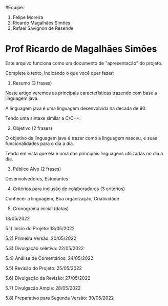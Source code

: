 #Equipe:
1) Felipe Moreira
2) Ricardo Magalhães Simões
3) Rafael Savignon de Resende
# Prof Ricardo de Magalhães Simões

Este arquivo funciona como um documento de "apresentação" do projeto.

Complete o texto, indicando o que você quer fazer:

1) Resumo (3 frases)

Neste artigo veremos as principais características trazendo com base a linguagem java. 

A linguagem java é uma linguagem desenvolvida na decada de 90.

Tendo uma sintaxe similar a C/C++.

2) Objetivo (2 frases)

O objetivo da linguagem java é trazer como a linguagem nasceu, e suas funcionalidades para o dia a dia. 

Tendo em vista que ela é uma das principais linguagens utilizadas no dia a dia.

3) Público Alvo (2 frases)

Desenvolvedores, Estudantes 

4) Critérios para inclusão de colaboradores (3 critérios)

Conhecer a linguagem, Boa organização, Criatividade

5) Cronograma inicial (datas)

18/05/2022

5.1) Início do Projeto:  18/05/2022

5.2) Primeira Versão:  20/05/2022

5.3) Divulgação seletiva:  22/05/2022

5.4) Análise de Comentários:  24/05/2022

5.5) Revisão do Projeto:  25/05/2022

5.6) Divulgação da Revisão: 27/05/2022 

5.7) Divulgação Ampla:  28/05/2022

5.8) Preparativo para Segunda Versão:  30/05/2022
